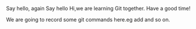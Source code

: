 Say hello, again
Say hello
Hi,we are learning Git together.
Have a good time!

We are going to record some git commands here.eg add and so on.
